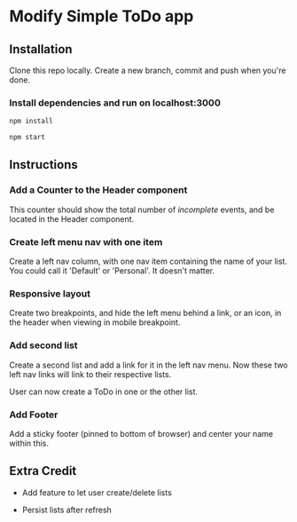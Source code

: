 # Modify Simple ToDo app

## Installation

Clone this repo locally. Create a new branch, commit and push when you're done.

### Install dependencies and run on localhost:3000


```bash
npm install

npm start
```

## Instructions



### Add a Counter to the Header component

This counter should show the total number of *incomplete* events, and be located in the Header component.

### Create left menu nav with one item

Create a left nav column, with one nav item containing the name of your list. You could call it 'Default' or 'Personal'. It doesn't matter.

### Responsive layout

Create two breakpoints, and hide the left menu behind a link, or an icon, in the header when viewing in mobile breakpoint.

### Add second list

Create a second list and add a link for it in the left nav menu. Now these two left nav links will link to their respective lists.

User can now create a ToDo in one or the other list.

### Add Footer

Add a sticky footer (pinned to bottom of browser) and center your name within this.

## Extra Credit

- Add feature to let user create/delete lists

- Persist lists after refresh





